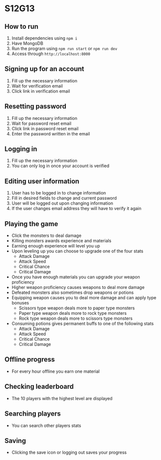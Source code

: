 # S12G13

## How to run
1. Install dependencies using `npm i`
2. Have MongoDB
3. Run the program using `npm run start` or `npm run dev`
4. Access through `http://localhost:8000`

## Signing up for an account
1. Fill up the necessary information
2. Wait for verification email
3. Click link in verification email

## Resetting password
1. Fill up the necessary information
2. Wait for password reset email
3. Click link in password reset email
4. Enter the password written in the email

## Logging in
1. Fill up the necessary information
2. You can only log in once your account is verified

## Editing user information
1. User has to be logged in to change information
2. Fill in desired fields to change and current password
3. User will be logged out upon changing information
4. If the user changes email address they will have to verify it again

## Playing the game
- Click the monsters to deal damage
- Killing monsters awards experience and materials
- Earning enough experience will level you up
- Upon leveling up you can choose to upgrade one of the four stats
    * Attack Damage
    * Attack Speed
    * Critical Chance
    * Critical Damage
- Once you have enough materials you can upgrade your weapon proficiency
- Higher weapon proficiency causes weapons to deal more damage
- Defeated monsters also sometimes drop weapons or potions
- Equipping weapon causes you to deal more damage and can apply type bonuses
    * Scissors type weapon deals more to paper type monsters
    * Paper type weapon deals more to rock type monsters
    * Rock type weapon deals more to scissors type monsters
- Consuming potions gives permanent buffs to one of the following stats
    * Attack Damage
    * Attack Speed
    * Critical Chance
    * Critical Damage

## Offline progress
- For every hour offline you earn one material

## Checking leaderboard
- The 10 players with the highest level are displayed

## Searching players
- You can search other players stats

## Saving
- Clicking the save icon or logging out saves your progress